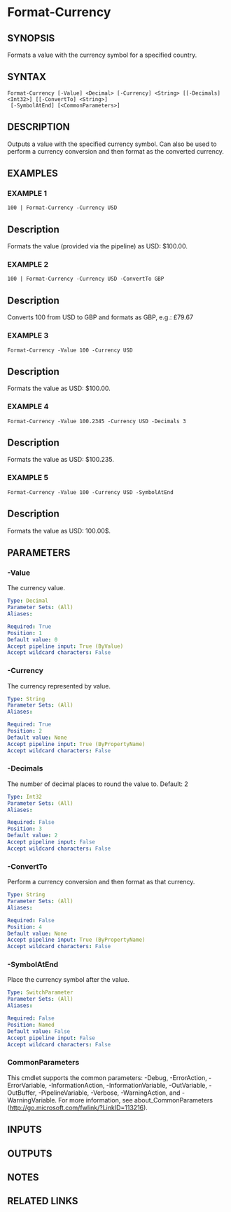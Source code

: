 # Format-Currency

## SYNOPSIS
Formats a value with the currency symbol for a specified country.

## SYNTAX

```
Format-Currency [-Value] <Decimal> [-Currency] <String> [[-Decimals] <Int32>] [[-ConvertTo] <String>]
 [-SymbolAtEnd] [<CommonParameters>]
```

## DESCRIPTION
Outputs a value with the specified currency symbol.
Can also be used to perform a currency conversion and then format as the converted currency.

## EXAMPLES

### EXAMPLE 1
```
100 | Format-Currency -Currency USD
```

Description
-----------
Formats the value (provided via the pipeline) as USD: $100.00.

### EXAMPLE 2
```
100 | Format-Currency -Currency USD -ConvertTo GBP
```

Description
-----------
Converts 100 from USD to GBP and formats as GBP, e.g.: £79.67

### EXAMPLE 3
```
Format-Currency -Value 100 -Currency USD
```

Description
-----------
Formats the value as USD: $100.00.

### EXAMPLE 4
```
Format-Currency -Value 100.2345 -Currency USD -Decimals 3
```

Description
-----------
Formats the value as USD: $100.235.

### EXAMPLE 5
```
Format-Currency -Value 100 -Currency USD -SymbolAtEnd
```

Description
-----------
Formats the value as USD: 100.00$.

## PARAMETERS

### -Value
The currency value.

```yaml
Type: Decimal
Parameter Sets: (All)
Aliases:

Required: True
Position: 1
Default value: 0
Accept pipeline input: True (ByValue)
Accept wildcard characters: False
```

### -Currency
The currency represented by value.

```yaml
Type: String
Parameter Sets: (All)
Aliases:

Required: True
Position: 2
Default value: None
Accept pipeline input: True (ByPropertyName)
Accept wildcard characters: False
```

### -Decimals
The number of decimal places to round the value to.
Default: 2

```yaml
Type: Int32
Parameter Sets: (All)
Aliases:

Required: False
Position: 3
Default value: 2
Accept pipeline input: False
Accept wildcard characters: False
```

### -ConvertTo
Perform a currency conversion and then format as that currency.

```yaml
Type: String
Parameter Sets: (All)
Aliases:

Required: False
Position: 4
Default value: None
Accept pipeline input: True (ByPropertyName)
Accept wildcard characters: False
```

### -SymbolAtEnd
Place the currency symbol after the value.

```yaml
Type: SwitchParameter
Parameter Sets: (All)
Aliases:

Required: False
Position: Named
Default value: False
Accept pipeline input: False
Accept wildcard characters: False
```

### CommonParameters
This cmdlet supports the common parameters: -Debug, -ErrorAction, -ErrorVariable, -InformationAction, -InformationVariable, -OutVariable, -OutBuffer, -PipelineVariable, -Verbose, -WarningAction, and -WarningVariable.
For more information, see about_CommonParameters (http://go.microsoft.com/fwlink/?LinkID=113216).

## INPUTS

## OUTPUTS

## NOTES

## RELATED LINKS
